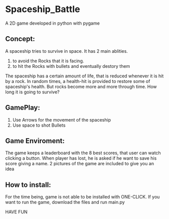 # Spaceship_Battle
A 2D game developed in python with pygame

<h2>Concept:</h2>

  <p>A spaceship tries to survive in space. It has 2 main ablities.</p>
    <ol>
      <li>to avoid the Rocks that it is facing.</li>
      <li>to hit the Rocks with bullets and eventually destory them</li>
    </ol>
 
 <p>
 The spaceship has a certain amount of life, that is reduced whenever it is hit by a rock. 
 In random times, a health-hit is provided to restore some of spaceship's health. But rocks 
 become more and more through time. How long it is going to survive?
 </p>
 
 <h2>GamePlay:</h2>
  <ol> 
    <li>Use Arrows for the movement of the spaceship</li>
    <li>Use space to shot Bullets</li>
  </ol>
 
 <h2>Game Enviroment:</h2>
  <p>
  The game keeps a leaderboard with the 8 best scores, that user can watch clicking a button.
  When player has lost, he is asked if he want to save his score giving a name.
  2 pictures of the game are included to give you an idea
  </p>
  
  <h2>How to install:</h2>
    <p> For the time being, game is not able to be installed with ONE-CLICK. If you want to run the game, download the files and run main.py</p>
    <p>HAVE FUN</p>
  
  
